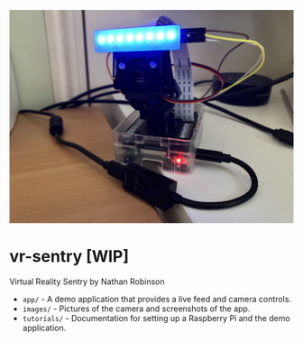 ![](images/19.jpeg)

# vr-sentry [WIP]

Virtual Reality Sentry by Nathan Robinson

- `app/` - A demo application that provides a live feed and camera controls.
- `images/` - Pictures of the camera and screenshots of the app.
- `tutorials/` - Documentation for setting up a Raspberry Pi and the demo application.
